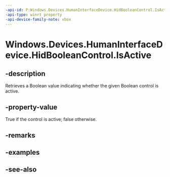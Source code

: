 ```yaml
---
-api-id: P:Windows.Devices.HumanInterfaceDevice.HidBooleanControl.IsActive
-api-type: winrt property
-api-device-family-note: xbox
---
```


<!-- Property syntax
public bool IsActive { get;  set; }
-->

# Windows.Devices.HumanInterfaceDevice.HidBooleanControl.IsActive

## -description
Retrieves a Boolean value indicating whether the given Boolean control is active.

## -property-value
True if the control is active; false otherwise.

## -remarks

## -examples

## -see-also
